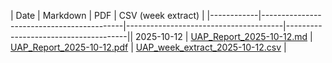 | Date       | Markdown                                  | PDF                                   | CSV (week extract)                   |
|------------|-------------------------------------------|---------------------------------------|--------------------------------------|| 2025-10-12 | [UAP_Report_2025-10-12.md](UAP_Report_2025-10-12.md) | [UAP_Report_2025-10-12.pdf](UAP_Report_2025-10-12.pdf) | [UAP_week_extract_2025-10-12.csv](UAP_week_extract_2025-10-12.csv) |
